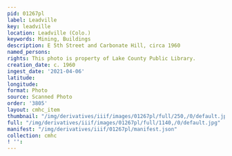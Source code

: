```yaml
---
pid: 01267pl
label: Leadville
key: leadville
location: Leadville (Colo.)
keywords: Mining, Buildings
description: E 5th Street and Carbonate Hill, circa 1960
named_persons: 
rights: This photo is property of Lake County Public Library.
creation_date: c. 1960
ingest_date: '2021-04-06'
latitude: 
longitude: 
format: Photo
source: Scanned Photo
order: '3805'
layout: cmhc_item
thumbnail: "/img/derivatives/iiif/images/01267pl/full/250,/0/default.jpg"
full: "/img/derivatives/iiif/images/01267pl/full/1140,/0/default.jpg"
manifest: "/img/derivatives/iiif/01267pl/manifest.json"
collection: cmhc
! '': 
---
```

